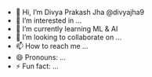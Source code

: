 - 👋 Hi, I’m Divya Prakash Jha @divyajha9
- 👀 I’m interested in ...
- 🌱 I’m currently learning ML & AI
- 💞️ I’m looking to collaborate on ...
- 📫 How to reach me ...
- 😄 Pronouns: ...
- ⚡ Fun fact: ...

<!---
divyajha9/divyajha9 is a ✨ special ✨ repository because its `README.md` (this file) appears on your GitHub profile.
You can click the Preview link to take a look at your changes.
--->
